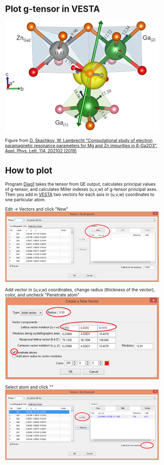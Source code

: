 # Plot g-tensor in VESTA

![GitHub_Logo](https://github.com/Dmitry-Skachkov/g-tensor/blob/main/Zn_Ga2_small_A.png)

Figure from [D. Skachkov, W. Lambrecht "Computational study of electron paramagnetic resonance parameters for Mg and Zn impurities in β-Ga2O3", Appl. Phys. Lett. 114, 202102 (2019)](https://doi.org/10.1063/1.5099396)


# How to plot

Program [Diag1](https://github.com/Dmitry-Skachkov/g-tensor/blob/main/src/Diag1.f90) takes the tensor from QE output, calculates principal values of g-tensor, and calculates Miller indexes (u,v,w) of g-tensor principal axes.   
Then you add in [VESTA](https://jp-minerals.org/vesta/en/) two vectors for each axis in (u,v,w) coordinates to one particular atom. 

Edit -> Vectors and click "New"  
![GitHub_Logo](https://github.com/Dmitry-Skachkov/g-tensor/blob/main/1.png)


Add vector in (u,v,w) coordinates, change radius (thickness of the vector), color, and uncheck "Penetrate atom" 
![GitHib_Logo](https://github.com/Dmitry-Skachkov/g-tensor/blob/main/2.png)


Select atom and click ""
![GitHub_Logo](https://github.com/Dmitry-Skachkov/g-tensor/blob/main/3.png)
